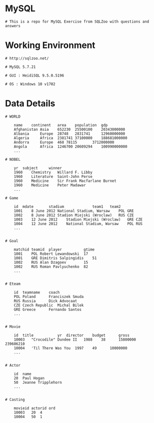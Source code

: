 # MySQL


	# This is a repo for MySQL Exercise from SQLZoo with questions and answers

# Working Environment

	# http://sqlzoo.net/

	# MySQL 5.7.21

	# GUI : HeidiSQL 9.5.0.5196

	# OS : Windows 10 v1702

# Data Details

	# WORLD

		name	continent	area	population	gdp
		Afghanistan	Asia	652230	25500100	20343000000
		Albania		Europe	28748	2831741		12960000000
		Algeria		Africa	2381741	37100000	188681000000
		Andorra		Europe	468	78115		3712000000
		Angola		Africa	1246700	20609294	100990000000
		...

	# NOBEL

		yr	subject		winner
		1960	Chemistry	Willard F. Libby
		1960	Literature	Saint-John Perse
		1960	Medicine	Sir Frank Macfarlane Burnet
		1960	Medicine	Peter Madawar
		...

	# Game
		
		id	mdate		stadium				team1	team2
		1001	8 June 2012	National Stadium, Warsaw	POL	GRE
		1002	8 June 2012	Stadion Miejski (Wroclaw)	RUS	CZE
		1003	12 June 2012	Stadion Miejski (Wroclaw)	GRE	CZE
		1004	12 June 2012	National Stadium, Warsaw	POL	RUS
		...


	# Goal

		matchid	teamid	player			gtime
		1001	POL	Robert Lewandowski	17
		1001	GRE	Dimitris Salpingidis	51
		1002	RUS	Alan Dzagoev		15
		1002	RUS	Roman Pavlyuchenko	82
		...


	# Eteam

		id	teamname	coach
		POL	Poland		Franciszek Smuda
		RUS	Russia		Dick Advocaat
		CZE	Czech Republic	Michal Bilek
		GRE	Greece		Fernando Santos
		...


	# Movie

		id	title			yr	director	budget		gross
		10003	"Crocodile" Dundee II	1988	38		15800000	239606210
		10004	'Til There Was You	1997	49		10000000	
		...


	# Actor

		id	name
		20	Paul Hogan
		50	Jeanne Tripplehorn
		...


	# Casting

		movieid	actorid	ord
		10003	20	4
		10004	50	1










